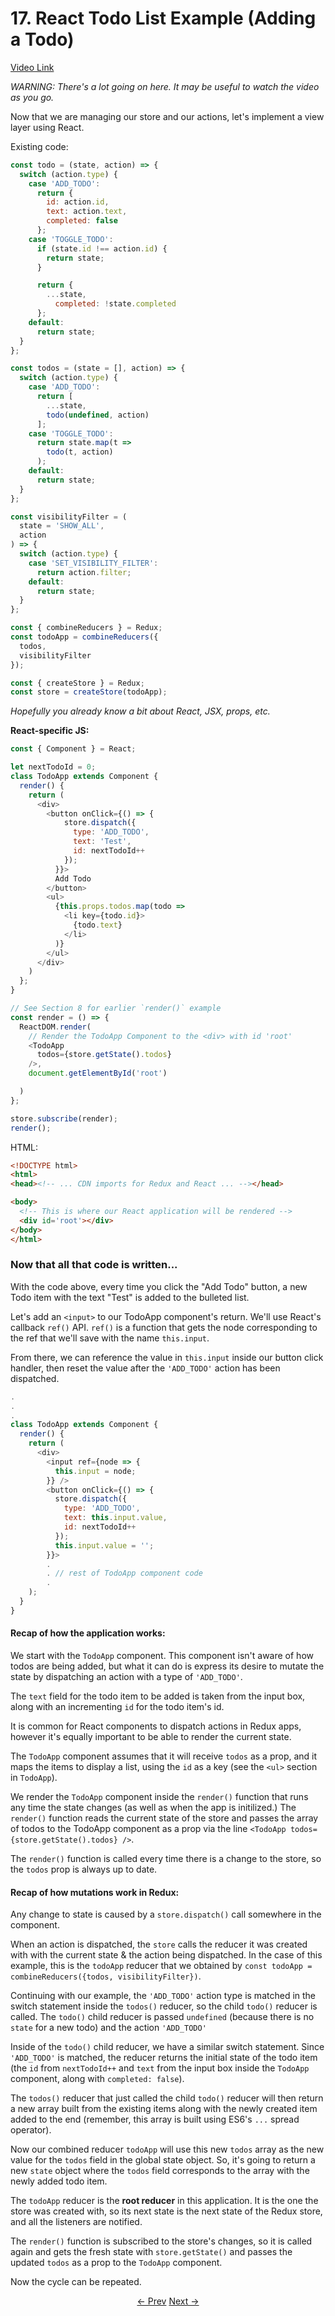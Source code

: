 # 17. React Todo List Example (Adding a Todo)
[Video Link](https://egghead.io/lessons/javascript-redux-react-todo-list-example-adding-a-todo)

_WARNING: There's a lot going on here. It may be useful to watch the video as you go._

Now that we are managing our store and our actions, let's implement a view layer using React.

Existing code:
```JavaScript
const todo = (state, action) => {
  switch (action.type) {
    case 'ADD_TODO':
      return {
        id: action.id,
        text: action.text,
        completed: false
      };
    case 'TOGGLE_TODO':
      if (state.id !== action.id) {
        return state;
      }

      return {
        ...state,
          completed: !state.completed
      };
    default:
      return state;
  }
};

const todos = (state = [], action) => {
  switch (action.type) {
    case 'ADD_TODO':
      return [
        ...state,
        todo(undefined, action)
      ];
    case 'TOGGLE_TODO':
      return state.map(t =>
        todo(t, action)
      );
    default:
      return state;
  }
};

const visibilityFilter = (
  state = 'SHOW_ALL',
  action
) => {
  switch (action.type) {
    case 'SET_VISIBILITY_FILTER':
      return action.filter;
    default:
      return state;
  }
};

const { combineReducers } = Redux;
const todoApp = combineReducers({
  todos,
  visibilityFilter
});

const { createStore } = Redux;
const store = createStore(todoApp);
```


 _Hopefully you already know a bit  about React, JSX, props, etc._

 **React-specific JS:**
```Javascript
const { Component } = React;

let nextTodoId = 0;
class TodoApp extends Component {
  render() {
    return (
      <div>
        <button onClick={() => {
            store.dispatch({
              type: 'ADD_TODO',
              text: 'Test',
              id: nextTodoId++
            });
          }}>
          Add Todo
        </button>
        <ul>
          {this.props.todos.map(todo =>
            <li key={todo.id}>
              {todo.text}
            </li>
          )}
        </ul>
      </div>
    )
  };
}

// See Section 8 for earlier `render()` example
const render = () => {
  ReactDOM.render(
    // Render the TodoApp Component to the <div> with id 'root'
    <TodoApp
      todos={store.getState().todos}
    />,
    document.getElementById('root')

  )
};

store.subscribe(render);
render();
```

HTML:
```HTML
<!DOCTYPE html>
<html>
<head><!-- ... CDN imports for Redux and React ... --></head>

<body>
  <!-- This is where our React application will be rendered -->
  <div id='root'></div>
</body>
</html>
```

### Now that all that code is written...
With the code above, every time you click the "Add Todo" button, a new Todo item with the text "Test" is added to the bulleted list.

Let's add an `<input>` to our TodoApp component's return. We'll use React's callback `ref()` API.
`ref()` is a function that gets the node corresponding to the ref that we'll save with the name `this.input`.

From there, we can reference the value in `this.input` inside our button click handler, then reset the value after the `'ADD_TODO'` action has been dispatched.


```JavaScript
.
.
.
class TodoApp extends Component {
  render() {
    return (
      <div>
        <input ref={node => {
          this.input = node;
        }} />
        <button onClick={() => {
          store.dispatch({
            type: 'ADD_TODO',
            text: this.input.value,
            id: nextTodoId++
          });
          this.input.value = '';
        }}>
        .
        . // rest of TodoApp component code
        .
    );
  }
}

```

#### Recap of how the application works:

We start with the `TodoApp` component. This component isn't aware of how todos are being added, but what it can do is express its desire to mutate the state by dispatching an action with a type of `'ADD_TODO'`.

The `text` field for the todo item to be added is taken from the input box, along with an incrementing `id` for the todo item's id.

It is common for React components to dispatch actions in Redux apps, however it's equally important to be able to render the current state.

The `TodoApp` component assumes that it will receive `todos` as a prop, and it maps the items to display a list, using the `id` as a key (see the `<ul>` section in `TodoApp`).

We render the `TodoApp` component inside the `render()` function that runs any time the state changes (as well as when the app is initilized.) The `render()` function reads the current state of the store and passes the array of todos to the TodoApp component as a prop via the line `<TodoApp todos={store.getState().todos} />`.

The `render()` function is called every time there is a change to the store, so the `todos` prop is always up to date.

#### Recap of how mutations work in Redux:
Any change to state is caused by a `store.dispatch()` call somewhere in the component.

When an action is dispatched, the `store` calls the reducer it was created with with the current state & the action being dispatched. In the case of this example, this is the `todoApp` reducer that we obtained by `const todoApp = combineReducers({todos, visibilityFilter})`.

Continuing with our example, the `'ADD_TODO'` action type is matched in the switch statement inside the `todos()` reducer, so the child `todo()` reducer is called. The `todo()` child reducer is passed `undefined` (because there is no `state` for a new todo) and the action `'ADD_TODO'`

Inside of the `todo()` child reducer, we have a similar switch statement. Since `'ADD_TODO'` is matched, the reducer returns the initial state of the todo item (the `id` from `nextTodoId++` and `text` from the input box inside the `TodoApp` component, along with `completed: false`).

The `todos()` reducer that just called the child `todo()` reducer will then return a new array built from the existing items along with the newly created item added to the end (remember, this array is built using ES6's `...` spread operator).

Now our combined reducer `todoApp` will use this new `todos` array as the new value for the `todos` field in the global state object. So, it's going to return a new `state` object where the `todos` field corresponds to the array with the newly added todo item.

The `todoApp` reducer is the **root reducer** in this application. It is the one the store was created with, so its next state is the next state of the Redux store, and all the listeners are notified.

The `render()` function is subscribed to the store's changes, so it is called again and gets the fresh state with `store.getState()` and passes the updated `todos` as a prop to the `TodoApp` component.

Now the cycle can be repeated.


<p align="center">
<a href="./11-Implementing_combineReducers_from_Scratch.md"><- Prev</a>
<a href="./13-React_Todo_List_Example_Toggling_a_Todo.md">Next -></a>
</p>
